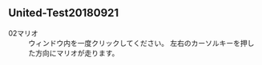 ## United-Test20180921
<dl>
  <dt>02マリオ</dt>
  <dd>ウィンドウ内を一度クリックしてください。 左右のカーソルキーを押した方向にマリオが走ります。</dd>
</dl>
